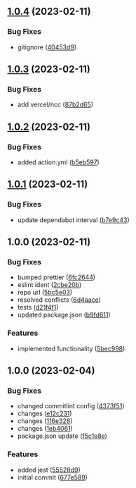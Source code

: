 ## [1.0.4](https://github.com/sebastiancretu/notion-status-and-pr-update/compare/v1.0.3...v1.0.4) (2023-02-11)


### Bug Fixes

* gitignore ([40453d9](https://github.com/sebastiancretu/notion-status-and-pr-update/commit/40453d9388ea885ecfa6c8bb7bdf4c263f2e4c67))

## [1.0.3](https://github.com/sebastiancretu/notion-status-and-pr-update/compare/v1.0.2...v1.0.3) (2023-02-11)


### Bug Fixes

* add vercel/ncc ([87b2d65](https://github.com/sebastiancretu/notion-status-and-pr-update/commit/87b2d652efc9e6a6f145c959e9f2ac7b0d2d7925))

## [1.0.2](https://github.com/sebastiancretu/notion-status-and-pr-update/compare/v1.0.1...v1.0.2) (2023-02-11)


### Bug Fixes

* added action.yml ([b5eb597](https://github.com/sebastiancretu/notion-status-and-pr-update/commit/b5eb5975021a7975965c7a3f574ab0c417234d8d))

## [1.0.1](https://github.com/sebastiancretu/notion-status-and-pr-update/compare/v1.0.0...v1.0.1) (2023-02-11)


### Bug Fixes

* update dependabot interval ([b7e9c43](https://github.com/sebastiancretu/notion-status-and-pr-update/commit/b7e9c43e6e5c2e2d6c28d3982ef21c44d9ec359b))

## 1.0.0 (2023-02-11)


### Bug Fixes

* bumped prettier ([6fc2644](https://github.com/sebastiancretu/notion-status-and-pr-update/commit/6fc2644c128f06053a3673c000eb278f0aec41d6))
* eslint ident ([2cbe20b](https://github.com/sebastiancretu/notion-status-and-pr-update/commit/2cbe20b075cb0e7f7e8637f0cfbbe73ddb231399))
* repo url ([5bc5e03](https://github.com/sebastiancretu/notion-status-and-pr-update/commit/5bc5e0347de8f4439d4f8763fca2b1513e8624a3))
* resolved conflicts ([6d4aace](https://github.com/sebastiancretu/notion-status-and-pr-update/commit/6d4aace1cd3c16a022365afdc06cb5bd29fcb7df))
* tests ([d21f4f1](https://github.com/sebastiancretu/notion-status-and-pr-update/commit/d21f4f151a33331afe407adce97bbd9cbee45b89))
* updated package.json ([b9fd611](https://github.com/sebastiancretu/notion-status-and-pr-update/commit/b9fd6115639f616de66c023165e7db2bcdbab1d9))


### Features

* implemented functionality ([5bec998](https://github.com/sebastiancretu/notion-status-and-pr-update/commit/5bec998a594937a8f7731c716be28698f95a497b))

## 1.0.0 (2023-02-04)


### Bug Fixes

* changed commitlint config ([4373f51](https://github.com/sebastiancretu/bare-github-action/commit/4373f516caf222f41d5d09943018cce7fa49b42f))
* changes ([e12c231](https://github.com/sebastiancretu/bare-github-action/commit/e12c23162251ff1f4f502a077d49ba146f8ec891))
* changes ([116e328](https://github.com/sebastiancretu/bare-github-action/commit/116e3282d05b58b3f1fb629849658f77c047ac39))
* changes ([1eb4061](https://github.com/sebastiancretu/bare-github-action/commit/1eb4061aa867e5923dcedb12bc505a25b52e3957))
* package.json update ([f5c1e8e](https://github.com/sebastiancretu/bare-github-action/commit/f5c1e8e96d009c9f1ca660d2a4b937e3ce725bea))


### Features

* added jest ([55528d9](https://github.com/sebastiancretu/bare-github-action/commit/55528d93bf12cdb75c788a1bbb733dc9cea9ea74))
* initial commit ([677e589](https://github.com/sebastiancretu/bare-github-action/commit/677e58957db98851912a08f1ad16ba320fd8753c))
